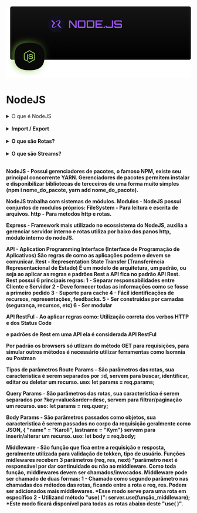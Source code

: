 ![NodeJS](./cover.png)

# NodeJS

<details>
  <summary>O que é NodeJS</summary>
  É uma plataforma que utiliza <b>V8 Engine</b> para executar aplicações back-end em JavaScript no server-side. <br />
  Como: Envio de email, conexões a banco de dados, web sever, api, chatbots, e muito mais. <br />
  <a href="https://nodejs.org/en/download/"><b>Download NodeJS</b></a>
  <img src="./nodejs.png" />
  Utiliza Módulos / Packages para construir aplicações. <br />
  NodeJS é baseado em sistema de event loops, ou seja, em eventos. <br />
  Internamente possui um espaço para uma pilha de funções que vão entrando. <br />
  NodeJS (O Boss) - É single-thred, porém possui 4 threds
  "funcionários especializados" para quem ele delega as funções. <br />
  Seu diferencial é separar funções simples de funções temporais e promises,
  sendo assim: Non-blocking I/O (não bloqueante), ou seja, ao delegar funções
  para seus "funcionários especializados" ele fica livre para tratar de outras
  funções. <br />
  ao iniciar um projeto é comum que os arquivos de configuração JS fiquem em uma pasta "src". <br />
  Ao iniciar um projeto com <b>node/npm</b> é criado um arquivo package.json. <br />
  <b>npm init -y</b> - Comando para iniciar projeto em NodeJS. <br />
  <b>package.json</b> - Arquivo de configuração e descrição do projeto iniciado com npm. <br />
  <b>scripts</b> - Responsável por executar comandos e assim executar os scripts dentro de outros arquivos. <br />
  <b>server.js<b> - Arquivo de configuração contendo os métodos http/Express/NextJS para criação de server e rotas do projeto. <br />
  <b>--watch --no-warnings<b> - Comando que permite o NodeJS monitorar alterações em arquivos e fazer um reload/reinicie o servidor express. <br />
</details>
<br />

<details>
  <summary>Import / Export</summary>
  NodeJS aceita duas formas de importar e exportar módulos. <br />
  module.exports = {names_module} / require('names_module'): É o commonJS, modo como NodeJS importa e exporta módulos. <br />
  import / export: É o ES6Modules, modo como JS importa e exporta módulos. <br />
  <b>"type": "module"</b> - Opção do package.json que permite NodeJS aceitar ES6Modules. <br />
</details>
<br />

<details>
  <summary>O que são Rotas?</summary>
  Rotas são caminho de entrada dentro da aplicação / API. <br />
  Cada rota possui diferentes funções e verbos HTTP para descrever determinada ação (requisição / resposta). <br />
  <b>GET</b> - Solicita uma informação (lista, id). <br />
  <b>POST</b> - Enviar dados. <br />
  <b>PUT</b> - Atualizar mais de um dado, deve receber um route params (rota/:id), para identificar corretamente qual dado buscar, atualizar ou deletar. <br />
  <b>DELETE</b> - Deletar algum dado, geralmente é referenciado por ID, deve receber um route params (rota/:id), para identificar corretamente qual dado buscar, atualizar ou deletar. <br />
  <b>PATCH</b> - Atualizar um único dado, deve receber um route params (rota/:id), para identificar corretamente qual dado buscar, atualizar ou deletar. <br />
  <b>Status Code</b> - São status code que informam o status das requisições, geralmente são formados por 3 digitos, sendo o primeiro a categria: <br />
  <b>100</b> - São da categora informativo (solicitação aceita, em processo, etc). <br />
  <b>200</b> - Sucesso (Cadastrado com sucesso, requisição ok). <br />
  <b>300</b> - Redirecionamento (arquivo movido, etc). <br />
  <b>400</b> - Erros do lado do cliente (requisição não atendida, não encontrado, etc). <br />
  <b>500</b> - Erro do lado do servidor (erro interno, etc). <br />
</details>
<br />

<details>
  <summary>O que são Streams?</summary>
  NodeJS trouxe uma solução performática de forma simplificada em entregas de aquivos "chunks". <br />
  Básicamente seria ler e manipular pequenas partes de algum conteúdo (música, filme, texto) antes de obte-lo por completo. <br />
  NodeJS possui diversas portas de I/O (req: Readable Streams, res: Writable Streams) ou stdin: Readable Streams / stdout: Writable Streams comandos lidos do terminal pelo process do node. <br />
  Os chunks precisam ser convertidos de tipos primitivos (int, string, bool, etc) em Buffer para serem lidos. <br />
  Em outros casos como leitura em formato JSON é necessário que o arquivo seja lido por completo para ser manipulado. <br />
  Para isso é criado um array de buffer e a request é percorrido e os dados inseridos no array de buffer. <br />
  Buffer é uma representação de um espaço na memória do computador, usado para transitar dados de uma maneira muito rápida, os dados armazenado no Buffer, são em binários. Desta forma é mais rápido e performático por que a memória do computador só armazena dados 0/1 usando pulso de energia. Então converter String unicode UTF-8 para binários hexadecimal (16bits) para armazenar na memória flash é mais rápido e performático. <br />
  <b>buff = Buffer.from('hello')</b>. <br />
  <b>console.log(buff)</b> -> Buffer 68 65 6c 6c 6f <br />
</details>
<br />

NodeJS - Possui gerenciadores de pacotes, o famoso NPM,
existe seu principal concorrente YARN.
Gerenciadores de pacotes permitem instalar e disponibilizar bibliotecas de
tercceiros de uma
forma muito simples (npm i nome_do_pacote, yarn add nome_do_pacote).

NodeJS trabalha com sistemas de módulos.
Modulos -
NodeJS possui conjuntos de modulos próprios:
FileSystem - Para leitura e escrita de arquivos.
http - Para metodos http e rotas.

Express - Framework mais utilizado no ecossistema do NodeJS,
auxilia a gerenciar servidor interno e rotas
utiliza por baixo dos panos http, módulo interno do nodeJS.

API - Aplication Programming Interface (Interface de Programação de Aplicativos)
São regras de como as aplicações podem e devem se comunicar.
Rest - Representation State Transfer (Transferência Representacional de Estado)
É um modelo de arquitetura, um padrão, ou seja ao aplicar as regras e padrões
Rest a API fica no padrão API Rest.
Rest possui 6 principais regras:
1 - Separar responsabilidades entre Cliente e Servidor
2 - Deve fornecer todas as informações como se fosse a primeiro pedido
3 - Suporte para cache
4 - Fácil identificações de recursos, representações, feedbacks.
5 - Ser construidas por camadas (segurança, recursos, etc)
6 - Ser modular

API RestFul - Ao aplicar regras como:
Utilização correta dos verbos HTTP e dos Status Code

e padrões de Rest em uma API ela é considerada
API RestFul

Por padrão os browsers só utlizam do método GET para requisições, para simular
outros métodos é necessário utilizar ferramentas como Isomnia ou Postman

Tipos de parâmetros
Route Params - São parâmetros das rotas, sua caracteristica é serem separados
por :id, servem para buscar, identificar, editar ou deletar um recurso.
uso: let params = req.params;

Query Params - São parâmetros das rotas, sua caracteristica é serem separados
por ?key=value&order=desc, servem para filtrar/paginação um recurso.
uso: let params = req.query;

Body Params - São parâmetros passados como objetos, sua caracteristica é serem
passados no corpo da requisição geralmente como JSON,
{ "name" = "Karoll", lastname = "Kym"}
servem para inserir/alterar um recurso.
uso: let body = req.body;

Middleware - São função que fica entre a requisição e resposta, geralmente utilizada para
validação de tokken, tipo de usuário.
Funções midlewares recebem 3 parâmetros (req, res, next) *parâmetro next é
responsável por dar continuidade ou não ao middleware.
Como toda função, middlewares devem ser chamados/invocados.
Middleware pode ser chamado de duas formas:
1 - Chamado como segundo parâmetro nas chamadas dos métodos das rotas, ficando
entre a rota e req, res. Podem ser adicionados mais middlewares.
*Esse modo serve para uma rota em específico
2 - Utilizand método "use( )":
server.use(função_middleware);
\*Este modo ficará disponível para todas as rotas abaixo deste "use( )".
